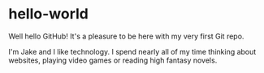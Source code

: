 # hello-world

Well hello GitHub!
It's a pleasure to be here with my very first Git repo.

I'm Jake and I like technology.
I spend nearly all of my time thinking about websites, playing video games or reading high fantasy novels.
